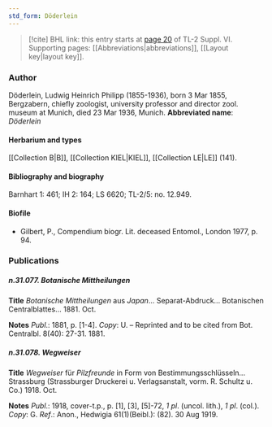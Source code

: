 ```yaml
---
std_form: Döderlein
---
```


> [!cite] BHL link: this entry starts at [page 20](https://www.biodiversitylibrary.org/page/33260008) of TL-2 Suppl. VI.
> Supporting pages: [[Abbreviations|abbreviations]], [[Layout key|layout key]].

### Author

Döderlein, Ludwig Heinrich Philipp (1855-1936), born 3 Mar 1855, Bergzabern, chiefly zoologist, university professor and director zool. museum at Munich, died 23 Mar 1936, Munich. 
**Abbreviated name**: *Döderlein*

#### Herbarium and types

[[Collection B|B]], [[Collection KIEL|KIEL]], [[Collection LE|LE]] (141).

#### Bibliography and biography

Barnhart 1: 461; IH 2: 164; LS 6620; TL-2/5: no. 12.949.

#### Biofile

- Gilbert, P., Compendium biogr. Lit. deceased Entomol., London 1977, p. 94.

### Publications

##### n.31.077. Botanische Mittheilungen

**Title**
*Botanische Mittheilungen* aus *Japan*... Separat-Abdruck... Botanischen Centralblattes... 1881. Oct.

**Notes**
*Publ*.: 1881, p. \[1-4\]. *Copy*: U. – Reprinted and to be cited from Bot. Centralbl. 8(40): 27-31. 1881.

##### n.31.078. Wegweiser

**Title**
*Wegweiser* für *Pilzfreunde* in Form von Bestimmungsschlüsseln... Strassburg (Strassburger Druckerei u. Verlagsanstalt, vorm. R. Schultz u. Co.) 1918. Oct.

**Notes**
*Publ*.: 1918, cover-t.p., p. \[1\], \[3\], \[5\]-72, *1 pl*. (uncol. lith.), *1 pl*. (col.). *Copy*: G.
*Ref*.: Anon., Hedwigia 61(1)(Beibl.): (82). 30 Aug 1919.

